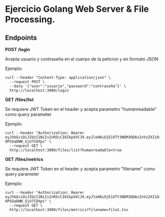 # Ejercicio Golang Web Server & File Processing.

## Endpoints

**POST /login**

Acepta usuario y contraseña en el cuerpo de la peticion y en formato JSON

Ejemplo:
```
curl --header "Content-Type: application/json" \
  --request POST \
  --data '{"user":"usuario","password":"contraseña"}' \
  http://localhost:3000/login
```  

**GET /files/list**

Se requiere JWT Token en el header y acepta parametro "humanreadable" como query parameter

Ejemplo:

```
curl --header "Authorization: Bearer eyJhbGciOiJIUzI1NiIsInR5cCI6IkpXVCJ9.eyJleHAiOjE1OTY3NDM3ODAsInVzZXIiOiJ1c3VhcmlvIn0.v919dl32M3WcmYlJcZx2aD3n-OPSOaDWW_GjU7CDXps" \
  --request GET \
  http://localhost:3000/files/list?humanreadable=true
```

**GET /files/metrics**

Se requiere JWT Token en el header y acepta parametro "filename" como query parameter

Ejemplo:

```
curl --header "Authorization: Bearer eyJhbGciOiJIUzI1NiIsInR5cCI6IkpXVCJ9.eyJleHAiOjE1OTY3NDM3ODAsInVzZXIiOiJ1c3VhcmlvIn0.v919dl32M3WcmYlJcZx2aD3n-OPSOaDWW_GjU7CDXps" \
  --request GET \
  http://localhost:3000/files/metrics?filename=file1.tsv
```

